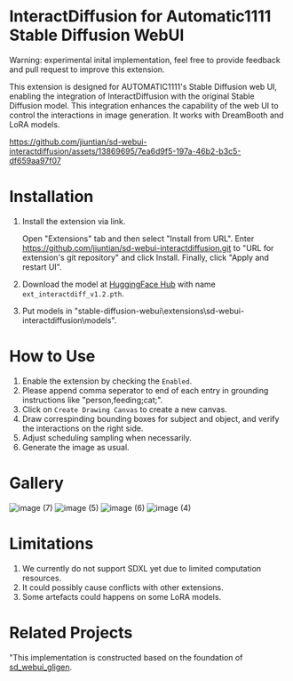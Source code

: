 # InteractDiffusion for Automatic1111 Stable Diffusion WebUI
Warning: experimental inital implementation, feel free to provide feedback and pull request to improve this extension.

This extension is designed for AUTOMATIC1111's Stable Diffusion web UI, enabling the integration of InteractDiffusion with the original Stable Diffusion model. This integration enhances the capability of the web UI to control the interactions in image generation. It works with DreamBooth and LoRA models.

https://github.com/jiuntian/sd-webui-interactdiffusion/assets/13869695/7ea6d9f5-197a-46b2-b3c5-df659aa97f07


# Installation
1. Install the extension via link.

    Open "Extensions" tab and then select "Install from URL". Enter https://github.com/jiuntian/sd-webui-interactdiffusion.git to "URL for extension's git repository" and click Install. Finally, click "Apply and restart UI".
2. Download the model at [HuggingFace Hub](https://huggingface.co/jiuntian/interactiondiffusion-weight/blob/main/ext_interactdiff_v1.2.pth) with name `ext_interactdiff_v1.2.pth`.
3. Put models in "stable-diffusion-webui\extensions\sd-webui-interactdiffusion\models". 

# How to Use
1. Enable the extension by checking the `Enabled`.
2. Please append comma seperator to end of each entry in grounding instructions like "person,feeding;cat;".
3. Click on `Create Drawing Canvas` to create a new canvas.
4. Draw correspinding bounding boxes for subject and object, and verify the interactions on the right side.
5. Adjust scheduling sampling when necessarily.
6. Generate the image as usual.

# Gallery
![image (7)](https://github.com/jiuntian/sd-webui-interactdiffusion/assets/13869695/e4ff1279-1b08-41c9-9ea3-45ec3667115e)
![image (5)](https://github.com/jiuntian/sd-webui-interactdiffusion/assets/13869695/dfd254ea-f6fb-4fc4-9fe6-8222fe47ee12)
![image (6)](https://github.com/jiuntian/sd-webui-interactdiffusion/assets/13869695/a6df1288-3315-4738-9db8-d9cb9bd01038)
![image (4)](https://github.com/jiuntian/sd-webui-interactdiffusion/assets/13869695/1766e775-ce6c-4705-a376-4aa8e62bcceb)


# Limitations
1. We currently do not support SDXL yet due to limited computation resources.
2. It could possibly cause conflicts with other extensions.
3. Some artefacts could happens on some LoRA models.

# Related Projects
"This implementation is constructed based on the foundation of [sd_webui_gligen](https://github.com/ashen-sensored/sd_webui_gligen).
